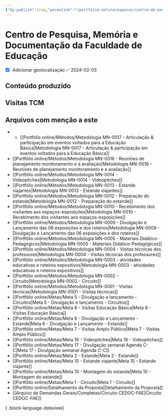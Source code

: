 ```yaml
---
{"dg-publish":true,"permalink":"/portfolio-online/espacos/centro-de-pesquisa-memoria-e-documentacao-da-faculdade-de-educacao/","tags":["💼/📍"],"created":"2024-02-05T11:59:48.470-03:00","updated":"2024-02-05T18:55:17.997-03:00"}
---
```



# Centro de Pesquisa, Memória e Documentação da Faculdade de Educação

- [x] Adicionar geolocalização ✅ 2024-02-03

## Conteúdo produzido

## Visitas TCM

## Arquivos com menção a este

- - [[Portfólio online/Métodos/Metodologia MN-0017 - Articulação & participação em eventos voltados para a Educação Básica\|Metodologia MN-0017 - Articulação & participação em eventos voltados para a Educação Básica]]
- [[Portfólio online/Métodos/Metodologia MN-0016 - Reuniões de planejamento monitoramento e a avaliação\|Metodologia MN-0016 - Reuniões de planejamento monitoramento e a avaliação]]
- [[Portfólio online/Métodos/Metodologia MN-0014 - Videopitches\|Metodologia MN-0014 - Videopitches]]
- [[Portfólio online/Métodos/Metodologia MN-0013 - Estande viajantes\|Metodologia MN-0013 - Estande viajantes]]
- [[Portfólio online/Métodos/Metodologia MN-0012 - Preparação do estande\|Metodologia MN-0012 - Preparação do estande]]
- [[Portfólio online/Métodos/Metodologia MN-0010 - Recebimento dos visitantes aos espaços-exposições\|Metodologia MN-0010 - Recebimento dos visitantes aos espaços-exposições]]
- [[Portfólio online/Métodos/Metodologia MN-0009 - Divulgação e Lançamento das 06 exposições e dos roteiros\|Metodologia MN-0009 - Divulgação e Lançamento das 06 exposições e dos roteiros]]
- [[Portfólio online/Métodos/Metodologia MN-0005 - Materiais Didático-Pedagógicos\|Metodologia MN-0005 - Materiais Didático-Pedagógicos]]
- [[Portfólio online/Métodos/Metodologia MN-0004 - Visitas técnicas dos professores\|Metodologia MN-0004 - Visitas técnicas dos professores]]
- [[Portfólio online/Métodos/Metodologia MN-0003 - atividades educativas e roteiros expositivos\|Metodologia MN-0003 - atividades educativas e roteiros expositivos]]
- [[Portfólio online/Métodos/Metodologia MN-0002 - Circuito\|Metodologia MN-0002 - Circuito]]
- [[Portfólio online/Métodos/Metodologia MN-0001 - Visitas técnicas\|Metodologia MN-0001 - Visitas técnicas]]
- [[Portfólio online/Metas/Meta 5 - Divulgação e lançamento - Circuitos\|Meta 5 - Divulgação e lançamento - Circuitos]]
- [[Portfólio online/Metas/Meta 8 - Visitas Educação Básica\|Meta 8 - Visitas Educação Básica]]
- [[Portfólio online/Metas/Meta 6 - Divulgação e Lançamento - Estande\|Meta 6 - Divulgação e Lançamento - Estande]]
- [[Portfólio online/Metas/Meta 7 - Visitas Amplo Público\|Meta 7 - Visitas Amplo Público]]
- [[Portfólio online/Metas/Meta 16 - Videopitches\|Meta 16 - Videopitches]]
- [[Portfólio online/Metas/Meta 17 - Divulgação semanal Agenda C-C\|Meta 17 - Divulgação semanal Agenda C-C]]
- [[Portfólio online/Metas/Meta 2 - Estande\|Meta 2 - Estande]]
- [[Portfólio online/Metas/Meta 15 - Estande viajante\|Meta 15 - Estande viajante]]
- [[Portfólio online/Metas/Meta 10 - Montagem do estande\|Meta 10 - Montagem do estande]]
- [[Portfólio online/Metas/Meta 1 - Circuito\|Meta 1 - Circuito]]
- [[Portfólio online/Detalhamento da Proposta\|Detalhamento da Proposta]]
- [[Arquivo de Demandas Gerais/Completas/Circuito CEDOC-FAE\|Circuito CEDOC-FAE]]


{ .block-language-dataview}
